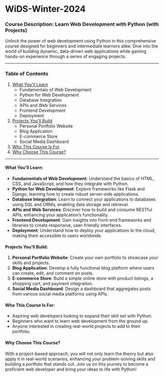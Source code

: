 # WiDS-Winter-2024

### Course Description: Learn Web Development with Python (with Projects)

Unlock the power of web development using Python in this comprehensive course designed for beginners and intermediate learners alike. Dive into the world of building dynamic, data-driven web applications while gaining hands-on experience through a series of engaging projects.

---

### Table of Contents

1. [What You'll Learn](#what-youll-learn)
   - Fundamentals of Web Development
   - Python for Web Development
   - Database Integration
   - APIs and Web Services
   - Frontend Development
   - Deployment
2. [Projects You'll Build](#projects-youll-build)
   - Personal Portfolio Website
   - Blog Application
   - E-commerce Store
   - Social Media Dashboard
3. [Who This Course Is For](#who-this-course-is-for)
4. [Why Choose This Course?](#why-choose-this-course)

---

#### What You'll Learn:

- **Fundamentals of Web Development**: Understand the basics of HTML, CSS, and JavaScript, and how they integrate with Python.
- **Python for Web Development**: Explore frameworks like Flask and Django, learning how to create robust server-side applications.
- **Database Integration**: Learn to connect your applications to databases using SQL and ORMs, enabling data storage and retrieval.
- **APIs and Web Services**: Discover how to build and consume RESTful APIs, enhancing your application’s functionality.
- **Frontend Development**: Gain insights into front-end frameworks and libraries to create responsive, user-friendly interfaces.
- **Deployment**: Understand how to deploy your applications to the cloud, making them accessible to users worldwide.

#### Projects You'll Build:

1. **Personal Portfolio Website**: Create your own portfolio to showcase your skills and projects.
2. **Blog Application**: Develop a fully functional blog platform where users can create, edit, and comment on posts.
3. **E-commerce Store**: Build a simple online store with product listings, a shopping cart, and payment integration.
4. **Social Media Dashboard**: Design a dashboard that aggregates posts from various social media platforms using APIs.

#### Who This Course Is For:

- Aspiring web developers looking to expand their skill set with Python.
- Beginners who want to learn web development from the ground up.
- Anyone interested in creating real-world projects to add to their portfolio.

#### Why Choose This Course?

With a project-based approach, you will not only learn the theory but also apply it in real-world scenarios, enhancing your problem-solving skills and building a portfolio that stands out. Join us on this journey to become a proficient web developer and bring your ideas to life with Python!

